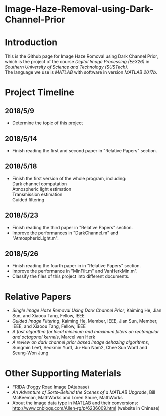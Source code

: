 # Image-Haze-Removal-using-Dark-Channel-Prior

Introduction
=
This is the Github page for Image Haze Romoval using Dark Channel Prior, which is the project of the course *Digital Image Processing (EE326)* in *Southern University of Science and Technology (SUSTech)*. <br>
The language we use is *MATLAB* with software in version *MATLAB 2017b*.

Project Timeline
=
2018/5/9
-
* Determine the topic of this project

2018/5/14
-
* Finish reading the first and second paper in "Relative Papers" section.

2018/5/18
-
* Finish the first version of the whole program, including:<br>
Dark channel computation<br>
Atmospheric light estimation<br>
Transmission estimation<br>
Guided filtering<br>

2018/5/23
-
* Finish reading the third paper in "Relative Papers" section.
* Improve the performances in "DarkChannel.m" and "AtmosphericLight.m".

2018/5/26
-
* Finish reading the fourth paper in in "Relative Papers" section.
* Improve the performance in "MinFilt.m" and VanHerkMin.m".
* Classify the files of this project into different documents.

Relative Papers
=
* *Single Image Haze Removal Using Dark Channel Prior*, Kaiming He, Jian Sun, and Xiaoou Tang, Fellow, IEEE
* *Guided Image Filtering*, Kaiming He, Member, IEEE, Jian Sun, Member, IEEE, and Xiaoou Tang, Fellow, IEEE
* *A fast algorithm for local minimum and maximum filters on rectangular and octagonal kernels*, Marcel van Herk
* *A review on dark channel prior based image dehazing algorithms*, Sungmin Lee1, Seokmin Yun1, Ju-Hun Nam2, Chee Sun Won1 and Seung-Won Jung

Other Supporting Materials
=
* FRIDA (Foggy Road Image DAtabase)
* *An Adventure of Sorts–Behind the Scenes of a MATLAB Upgrade*, Bill McKeeman, MathWorks and Loren Shure, MathWorks
* About the image data type in MATLAB and their conversions: http://www.cnblogs.com/Allen-rg/p/6236009.html (website in Chinese)
